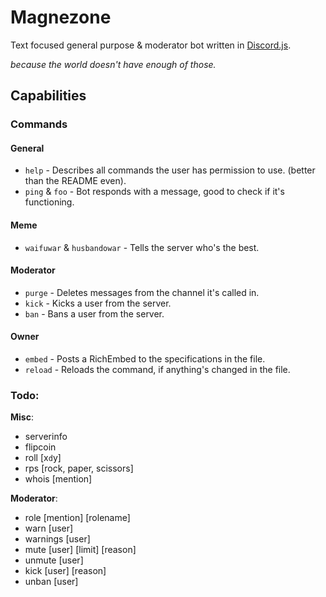 # Magnezone

Text focused general purpose & moderator bot written in [Discord.js](https://discord.js.org/#/).

*because the world doesn't have enough of those.*

## Capabilities

### Commands

#### General

* `help` - Describes all commands the user has permission to use. (better than the README even).
* `ping` & `foo` - Bot responds with a message, good to check if it's functioning.

#### Meme

* `waifuwar` & `husbandowar` - Tells the server who's the best.

#### Moderator

* `purge` - Deletes messages from the channel it's called in.
* `kick` - Kicks a user from the server.
* `ban` - Bans a user from the server.

#### Owner

* `embed` - Posts a RichEmbed to the specifications in the file.
* `reload` - Reloads the command, if anything's changed in the file.

### Todo:

**Misc**:

* serverinfo
* flipcoin
* roll [x`d`y]
* rps [rock, paper, scissors]
* whois [mention]

**Moderator**:

* role [mention] [rolename]
* warn [user] <reason>
* warnings [user]
* mute [user] [limit] [reason]
* unmute [user] <reason>
* kick [user] [reason]
* unban [user] <reason>

